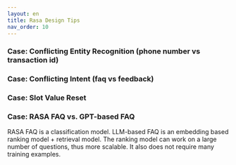 ```yaml
---
layout: en
title: Rasa Design Tips
nav_order: 10
---
```

<h3 style={{color: '#64748b'}}>Case: Conflicting Entity Recognition  (phone number vs transaction id)</h3>

<h3 style={{color: '#94a3b8'}}>Case: Conflicting Intent (faq vs feedback)</h3>

<h3 style={{color: '#cbd5e1'}}>Case: Slot Value Reset</h3>

<h3 style={{color: '#e2e8f0'}}>Case: RASA FAQ vs. GPT-based FAQ</h3>
RASA FAQ is a classification model.  LLM-based FAQ is an embedding based ranking model + retrieval model.  The ranking model can work on a large number of questions, thus more scalable.  It also does not require many training examples.  

